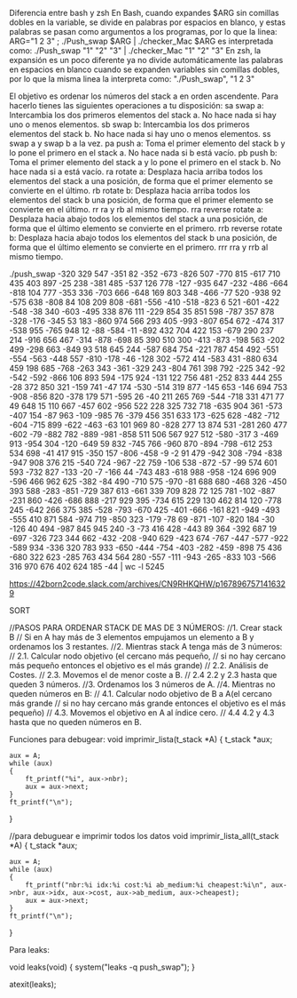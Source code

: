 Diferencia entre bash y zsh
En Bash, cuando expandes $ARG sin comillas dobles en la variable, se divide en palabras por espacios en blanco, y estas palabras se pasan como argumentos a los programas, por lo que la linea:
ARG="1 2 3" ; ./Push_swap $ARG | ./checker_Mac $ARG
es interpretada como:
./Push_swap "1"  "2"  "3" | ./checker_Mac "1" "2" "3"
En zsh, la expansión es un poco diferente ya no divide automáticamente las palabras en espacios en blanco cuando se expanden variables sin comillas dobles, por lo que la misma linea la interpreta como:
"./Push_swap", "1 2 3"

El objetivo es ordenar los números del stack a en orden ascendente. Para hacerlo
tienes las siguientes operaciones a tu disposición:
sa swap a: Intercambia los dos primeros elementos del stack a. No hace nada si
hay uno o menos elementos.
sb swap b: Intercambia los dos primeros elementos del stack b. No hace nada si
hay uno o menos elementos.
ss swap a y swap b a la vez.
pa push a: Toma el primer elemento del stack b y lo pone el primero en el stack
a. No hace nada si b está vacío.
pb push b: Toma el primer elemento del stack a y lo pone el primero en el stack
b. No hace nada si a está vacío.
ra rotate a: Desplaza hacia arriba todos los elementos del stack a una posición,
de forma que el primer elemento se convierte en el último.
rb rotate b: Desplaza hacia arriba todos los elementos del stack b una posición,
de forma que el primer elemento se convierte en el último.
rr ra y rb al mismo tiempo.
rra reverse rotate a: Desplaza hacia abajo todos los elementos del stack a una
posición, de forma que el último elemento se convierte en el primero.
rrb reverse rotate b: Desplaza hacia abajo todos los elementos del stack b una
posición, de forma que el último elemento se convierte en el primero.
rrr rra y rrb al mismo tiempo.

./push_swap -320 329 547 -351 82 -352 -673 -826 507 -770 815 -617 710 435 403 897 -25 238 -381 485 -537 126 778 -127 -935 647 -232 -486 -664 -818 104 777 -353 336 -703 666 -648 169 803 348 -466 -77 520 -938 92 -575 638 -808 84 108 209 808 -681 -556 -410 -518 -823 6 521 -601 -422 -548 -38 340 -603 -495 338 876 111 -229 854 35 851 598 -787 357 878 -328 -176 -345 53 183 -860 974 566 293 405 -993 -807 654 672 -474 317 -538 955 -765 948 12 -88 -584 -11 -892 432 704 422 153 -679 290 237 214 -916 656 467 -314 -878 -698 85 390 510 300 -413 -873 -198 563 -202 499 -298 663 -849 93 518 645 244 -587 684 754 -221 787 454 492 -551 -554 -563 -448 557 -810 -178 -46 -128 302 -572 414 -583 431 -880 634 459 198 685 -768 -263 343 -361 -329 243 -804 761 398 792 -225 342 -92 -542 -592 -866 106 893 594 -175 924 -131 122 756 481 -252 833 444 255 -28 372 850 321 -159 741 -47 174 -530 -514 319 877 -145 653 -146 694 753 -908 -856 820 -378 179 571 -595 26 -40 211 265 769 -544 -718 331 471 77 49 648 15 110 667 -457 602 -956 522 228 325 732 718 -635 904 361 -573 -407 154 -87 963 -109 -985 76 -379 456 351 633 173 -625 628 -482 -712 -604 -715 899 -622 -463 -63 101 969 80 -828 277 13 874 531 -281 260 477 -602 -79 -882 782 -889 -981 -858 511 506 567 927 512 -580 -317 3 -469 913 -954 304 -120 -649 59 832 -745 766 -960 870 -894 -798 -612 253 534 698 -41 417 915 -350 157 -806 -458 -9 -2 91 479 -942 308 -794 -838 -947 908 376 215 -540 724 -967 -22 759 -106 538 -872 -57 -99 574 601 593 -732 827 -133 -20 -7 -166 44 -743 483 -618 988 -958 -124 696 909 -596 466 962 625 -382 -84 490 -710 575 -970 -81 688 680 -468 326 -450 393 588 -283 -851 -729 387 613 -661 339 709 828 72 125 781 -102 -887 -231 860 -426 -686 888 -217 929 395 -734 615 229 130 462 814 120 -778 245 -642 266 375 385 -528 -793 -670 425 -401 -666 -161 821 -949 -493 -555 410 871 584 -974 719 -850 323 -179 -78 69 -871 -107 -820 184 -30 -126 40 494 -987 845 945 240 -3 -73 416 428 -443 89 364 -392 687 19 -697 -326 723 344 662 -432 -208 -940 629 -423 674 -767 -447 -577 -922 -589 934 -336 320 783 933 -650 -444 -754 -403 -282 -459 -898 75 436 -680 322 623 -285 763 434 564 280 -557 -111 -943 -265 -833 103 -566 316 970 676 402 624 185 -44 | wc -l
    5245


https://42born2code.slack.com/archives/CN9RHKQHW/p1678967571416329


SORT

//PASOS PARA ORDENAR STACK DE MAS DE 3 NÚMEROS:
//1. Crear stack B
// Si en A hay más de 3 elementos empujamos un elemento a B y ordenamos los 3 restantes.
//2. Mientras stack A tenga más de 3 números:
// 2.1. Calcular nodo objetivo (el cercano más pequeño, 
// si no hay cercano más pequeño entonces el objetivo es el más grande)
// 2.2. Análisis de Costes. 
// 2.3. Movemos el de menor coste a B.
// 2.4 2.2 y 2.3 hasta que queden 3 números.
//3. Ordenamos los 3 números de A.
//4. Mientras no queden números en B:
// 4.1. Calcular nodo objetivo de B a A(el cercano más grande
// si no hay cercano más grande entonces el objetivo es el más pequeño)
// 4.3. Movemos el objetivo en A al índice cero.
// 4.4 4.2 y 4.3 hasta que no queden números en B.

Funciones para debugear:
void imprimir_lista(t_stack *A)
{
    t_stack *aux;

    aux = A;
    while (aux)
    {
        ft_printf("%i", aux->nbr);
        aux = aux->next;
    }
    ft_printf("\n");
}

//para debuguear e imprimir todos los datos
void imprimir_lista_all(t_stack *A)
{
    t_stack *aux;

    aux = A;
    while (aux)
    {
        ft_printf("nbr:%i idx:%i cost:%i ab_medium:%i cheapest:%i\n", aux->nbr, aux->idx, aux->cost, aux->ab_medium, aux->cheapest);
        aux = aux->next;
    }
    ft_printf("\n");
}


Para leaks:

void	leaks(void)
{
	system("leaks -q push_swap");
}

atexit(leaks);